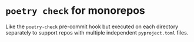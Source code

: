 # `poetry check` for monorepos

Like the `poetry-check` pre-commit hook but executed on each directory separately to support repos with multiple independent `pyproject.toml` files.